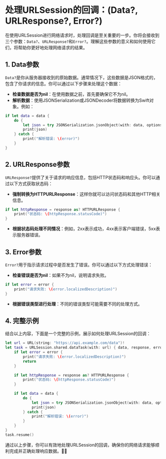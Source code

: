 ﻿# 处理URLSession的回调：(Data?, URLResponse?, Error?)

在使用URLSession进行网络请求时，处理回调是至关重要的一步。你将会接收到三个参数：`Data?`、`URLResponse?`和`Error?`。理解这些参数的意义和如何使用它们，将帮助你更好地处理网络请求的结果。

## 1. Data参数

`Data?`是你从服务器接收到的原始数据。通常情况下，这些数据是JSON格式的，包含了你请求的信息。你可以通过以下步骤来处理这个数据：

- **检查数据是否为nil**：在使用数据之前，首先要确保它不为nil。
- **解析数据**：使用JSONSerialization或JSONDecoder将数据转换为Swift对象。例如：

```swift
if let data = data {
    do {
        let json = try JSONSerialization.jsonObject(with: data, options: [])
        print(json)
    } catch {
        print("解析错误: \(error)")
    }
}
```

## 2. URLResponse参数

`URLResponse?`提供了关于请求的响应信息，包括HTTP状态码和响应头。你可以通过以下方式获取状态码：

- **强制转换为HTTPURLResponse**：这样你就可以访问状态码和其他HTTP相关信息。

```swift
if let httpResponse = response as? HTTPURLResponse {
    print("状态码: \(httpResponse.statusCode)")
}
```

- **根据状态码处理不同情况**：例如，2xx表示成功，4xx表示客户端错误，5xx表示服务器错误。

## 3. Error参数

`Error?`用于指示请求过程中是否发生了错误。你可以通过以下方式处理错误：

- **检查错误是否为nil**：如果不为nil，说明请求失败。

```swift
if let error = error {
    print("请求失败: \(error.localizedDescription)")
}
```

- **根据错误类型进行处理**：不同的错误类型可能需要不同的处理方式。

## 4. 完整示例

结合以上内容，下面是一个完整的示例，展示如何处理URLSession的回调：

```swift
let url = URL(string: "https://api.example.com/data")!
let task = URLSession.shared.dataTask(with: url) { data, response, error in
    if let error = error {
        print("请求失败: \(error.localizedDescription)")
        return
    }
    
    if let httpResponse = response as? HTTPURLResponse {
        print("状态码: \(httpResponse.statusCode)")
    }
    
    if let data = data {
        do {
            let json = try JSONSerialization.jsonObject(with: data, options: [])
            print(json)
        } catch {
            print("解析错误: \(error)")
        }
    }
}
task.resume()
```

通过以上步骤，你可以有效地处理URLSession的回调，确保你的网络请求能够顺利完成并正确处理响应数据。💪✨